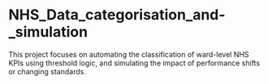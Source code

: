 # NHS_Data_categorisation_and-_simulation
This project focuses on automating the classification of ward-level NHS KPIs using threshold logic, and simulating the impact of performance shifts or changing standards.
